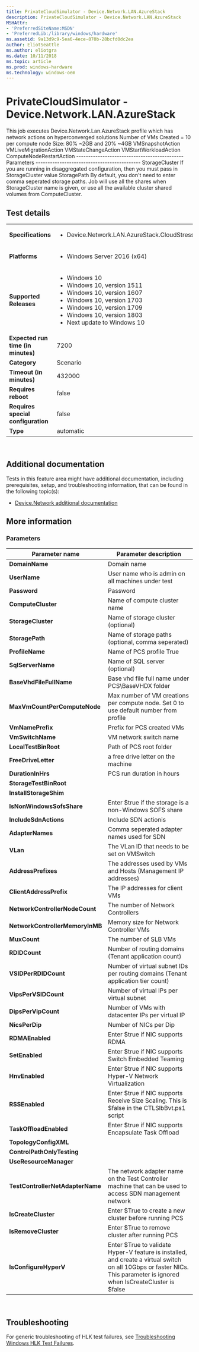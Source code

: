 ```yaml
---
title: PrivateCloudSimulator - Device.Network.LAN.AzureStack
description: PrivateCloudSimulator - Device.Network.LAN.AzureStack
MSHAttr:
- 'PreferredSiteName:MSDN'
- 'PreferredLib:/library/windows/hardware'
ms.assetid: 9a13d9c9-5ea6-4ece-870b-28bcfd0dc2ea
author: EliotSeattle
ms.author: eliotgra
ms.date: 10/11/2018
ms.topic: article
ms.prod: windows-hardware
ms.technology: windows-oem
---
```


# <span id="p_hlk_test.cc85c86e-2a90-42cb-a8a8-c272ce96950e"></span>PrivateCloudSimulator - Device.Network.LAN.AzureStack


This job executes Device.Network.Lan.AzureStack profile which has network actions on hyperconverged solutions Number of VMs Created = 10 per compute node Size: 80% ~2GB and 20% ~4GB VMSnapshotAction VMLiveMigrationAction VMStateChangeAction VMStartWorkloadAction ComputeNodeRestartAction --------------------------------------------- Parameters -------------------------------------------- StorageCluster If you are running in disaggregated configuration, then you must pass in StorageCluster value StoragePath By default, you don't need to enter comma seperated storage paths. Job will use all the shares when StorageCluster name is given, or use all the available cluster shared volumes from ComputeCluster.

## Test details
|||
|---|---|
| **Specifications**  | <ul><li>Device.Network.LAN.AzureStack.CloudStress</li></ul> |  
| **Platforms**   | <ul><li>Windows Server 2016 (x64)</li></ul> |
| **Supported Releases** | <ul><li>Windows 10</li><li>Windows 10, version 1511</li><li>Windows 10, version 1607</li><li>Windows 10, version 1703</li><li>Windows 10, version 1709</li><li>Windows 10, version 1803</li><li>Next update to Windows 10</li></ul> |
|**Expected run time (in minutes)**| 7200 |
|**Category**| Scenario |
|**Timeout (in minutes)**| 432000 |
|**Requires reboot**| false |
|**Requires special configuration**| false |
|**Type**| automatic |

 

## <span id="Additional_documentation"></span><span id="additional_documentation"></span><span id="ADDITIONAL_DOCUMENTATION"></span>Additional documentation


Tests in this feature area might have additional documentation, including prerequisites, setup, and troubleshooting information, that can be found in the following topic(s):

-   [Device.Network additional documentation](device-network-additional-documentation.md)

## <span id="More_information"></span><span id="more_information"></span><span id="MORE_INFORMATION"></span>More information


### <span id="Parameters"></span><span id="parameters"></span><span id="PARAMETERS"></span>Parameters

| Parameter name                   | Parameter description                                                                                                                                                    |
|----------------------------------|--------------------------------------------------------------------------------------------------------------------------------------------------------------------------|
| **DomainName**                   | Domain name                                                                                                                                                              |
| **UserName**                     | User name who is admin on all machines under test                                                                                                                        |
| **Password**                     | Password                                                                                                                                                                 |
| **ComputeCluster**               | Name of compute cluster name                                                                                                                                             |
| **StorageCluster**               | Name of storage cluster (optional)                                                                                                                                       |
| **StoragePath**                  | Name of storage paths (optional, comma seperated)                                                                                                                        |
| **ProfileName**                  | Name of PCS profile True                                                                                                                                                 |
| **SqlServerName**                | Name of SQL server (optional)                                                                                                                                            |
| **BaseVhdFileFullName**          | Base vhd file full name under PCS\\BaseVHDX folder                                                                                                                       |
| **MaxVmCountPerComputeNode**     | Max number of VM creations per compute node. Set 0 to use default number from profile                                                                                    |
| **VmNamePrefix**                 | Prefix for PCS created VMs                                                                                                                                               |
| **VmSwitchName**                 | VM network switch name                                                                                                                                                   |
| **LocalTestBinRoot**             | Path of PCS root folder                                                                                                                                                  |
| **FreeDriveLetter**              | a free drive letter on the machine                                                                                                                                       |
| **DurationInHrs**                | PCS run duration in hours                                                                                                                                                |
| **StorageTestBinRoot**           |                                                                                                                                                                          |
| **InstallStorageShim**           |                                                                                                                                                                          |
| **IsNonWindowsSofsShare**        | Enter $true if the storage is a non-Windows SOFS share                                                                                                                   |
| **IncludeSdnActions**            | Include SDN actionis                                                                                                                                                     |
| **AdapterNames**                 | Comma seperated adapter names used for SDN                                                                                                                               |
| **VLan**                         | The VLan ID that needs to be set on VMSwitch                                                                                                                             |
| **AddressPrefixes**              | The addresses used by VMs and Hosts (Management IP addresses)                                                                                                            |
| **ClientAddressPrefix**          | The IP addresses for client VMs                                                                                                                                          |
| **NetworkControllerNodeCount**   | The number of Network Controllers                                                                                                                                        |
| **NetworkControllerMemoryInMB**  | Memory size for Network Controller VMs                                                                                                                                   |
| **MuxCount**                     | The number of SLB VMs                                                                                                                                                    |
| **RDIDCount**                    | Number of routing domains (Tenant application count)                                                                                                                     |
| **VSIDPerRDIDCount**             | Number of virtual subnet IDs per routing domains (Tenant application tier count)                                                                                         |
| **VipsPerVSIDCount**             | Number of virtual IPs per virtual subnet                                                                                                                                 |
| **DipsPerVipCount**              | Number of VMs with datacenter IPs per virtual IP                                                                                                                         |
| **NicsPerDip**                   | Number of NICs per Dip                                                                                                                                                   |
| **RDMAEnabled**                  | Enter $true if NIC supports RDMA                                                                                                                                         |
| **SetEnabled**                   | Enter $true if NIC supports Switch Embedded Teaming                                                                                                                      |
| **HnvEnabled**                   | Enter $true if NIC supports Hyper-V Network Virtualization                                                                                                               |
| **RSSEnabled**                   | Enter $true if NIC supports Receive Size Scaling. This is $false in the CTLSlbBvt.ps1 script                                                                             |
| **TaskOffloadEnabled**           | Enter $true if NIC supports Encapsulate Task Offload                                                                                                                     |
| **TopologyConfigXML**            |                                                                                                                                                                          |
| **ControlPathOnlyTesting**       |                                                                                                                                                                          |
| **UseResourceManager**           |                                                                                                                                                                          |
| **TestControllerNetAdapterName** | The network adapter name on the Test Controller machine that can be used to access SDN management network                                                                |
| **IsCreateCluster**              | Enter $True to create a new cluster before running PCS                                                                                                                   |
| **IsRemoveCluster**              | Enter $True to remove cluster after running PCS                                                                                                                          |
| **IsConfigureHyperV**            | Enter $True to validate Hyper-V feature is installed, and create a virtual switch on all 10Gbps or faster NICs. This parameter is ignored when IsCreateCluster is $false |

 

## <span id="Troubleshooting"></span><span id="troubleshooting"></span><span id="TROUBLESHOOTING"></span>Troubleshooting


For generic troubleshooting of HLK test failures, see [Troubleshooting Windows HLK Test Failures](..\user\troubleshooting-windows-hlk-test-failures.md).

 

 






